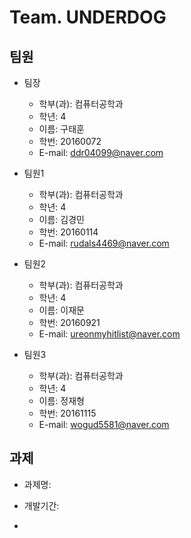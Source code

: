# Team. UNDERDOG

## 팀원

- 팀장

  - 학부(과): 컴퓨터공학과
  - 학년: 4
  - 이름: 구태훈
  - 학번: 20160072
  - E-mail: ddr04099@naver.com

- 팀원1

  - 학부(과): 컴퓨터공학과
  - 학년: 4
  - 이름: 김경민
  - 학번: 20160114
  - E-mail: rudals4469@naver.com

- 팀원2

  - 학부(과): 컴퓨터공학과
  - 학년: 4
  - 이름: 이재문
  - 학번: 20160921
  - E-mail: ureonmyhitlist@naver.com

- 팀원3
  - 학부(과): 컴퓨터공학과
  - 학년: 4
  - 이름: 정재형
  - 학번: 20161115
  - E-mail: wogud5581@naver.com

## 과제

- 과제명:

- 개발기간:

-
